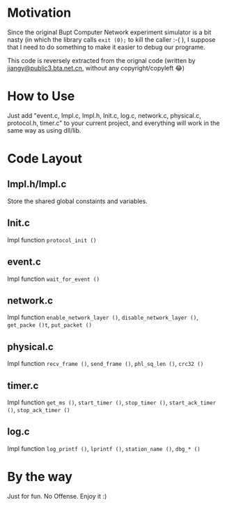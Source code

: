 # Motivation
Since the original Bupt Computer Network experiment simulator is a bit nasty
(in which the library calls <code>exit (0);</code> to kill the caller :-( ),
I suppose that I need to do something to make it easier to debug our programe.

This code is reversely extracted from the orignal code (written by jiangy@public3.bta.net.cn, without any copyright/copyleft 😂)

# How to Use
Just add "event.c, Impl.c, Impl.h, Init.c, log.c, network.c, physical.c, protocol.h, timer.c" to your current project, 
and everything will work in the same way as using dll/lib.

# Code Layout
## Impl.h/Impl.c
Store the shared global constaints and variables.
## Init.c
Impl function <code>protocol_init ()</code>
## event.c
Impl function <code>wait_for_event ()</code>
## network.c
Impl function <code>enable_network_layer ()</code>, <code>disable_network_layer ()</code>, 
<code>get_packe ()t</code>, <code>put_packet ()</code>
## physical.c
Impl function <code>recv_frame ()</code>, <code>send_frame ()</code>, <code>phl_sq_len ()</code>, <code>crc32 ()</code>
## timer.c
Impl function <code>get_ms ()</code>, <code>start_timer ()</code>, <code>stop_timer ()</code>, 
<code>start_ack_timer ()</code>, <code>stop_ack_timer ()</code>
## log.c
Impl function <code>log_printf ()</code>, <code>lprintf ()</code>, <code>station_name ()</code>, <code>dbg_* ()</code>

# By the way
Just for fun. No Offense. Enjoy it :)

